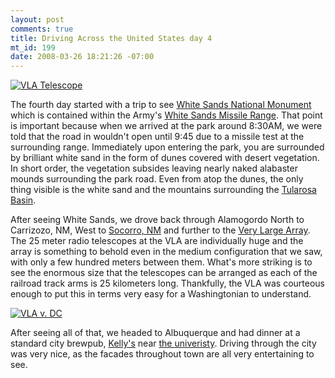 ```yaml
--- 
layout: post
comments: true
title: Driving Across the United States day 4
mt_id: 199
date: 2008-03-26 18:21:26 -07:00
---
```

<a href='http://dinomite.net/wp-content/uploads/vla-telescope.jpg' title='VLA Telescope'><img src='http://dinomite.net/wp-content/uploads/vla-telescope.jpg' alt='VLA Telescope' class='right'/></a>

The fourth day started with a trip to see [White Sands National Monument](http://en.wikipedia.org/wiki/White_Sands_National_Monument) which is contained within the Army's [White Sands Missile Range](http://en.wikipedia.org/wiki/White_Sands_Missile_Range).  That point is important because when we arrived at the park around 8:30AM, we were told that the road in wouldn't open until 9:45 due to a missile test at the surrounding range.  Immediately upon entering the park, you are surrounded by brilliant white sand in the form of dunes covered with desert vegetation.  In short order, the vegetation subsides leaving nearly naked alabaster mounds surrounding the park road.  Even from atop the dunes, the only thing visible is the white sand and the mountains surrounding the [Tularosa Basin](http://en.wikipedia.org/wiki/Tularosa_Basin).

After seeing White Sands, we drove back through Alamogordo North to Carrizozo, NM, West to [Socorro, NM](http://en.wikipedia.org/wiki/Socorro,_New_Mexico) and further to the [Very Large Array](http://en.wikipedia.org/wiki/Very_Large_Array).  The 25 meter radio telescopes at the VLA are individually huge and the array is something to behold even in the medium configuration that we saw, with only a few hundred meters between them.  What's more striking is to see the enormous size that the telescopes can be arranged as each of the railroad track arms is 25 kilometers long.  Thankfully, the VLA was courteous enough to put this in terms very easy for a Washingtonian to understand.

<a href='http://dinomite.net/wp-content/uploads/vla-v-dc.jpg' title='VLA v. DC'><img src='http://dinomite.net/wp-content/uploads/vla-v-dc.jpg' alt='VLA v. DC' /></a>

After seeing all of that, we headed to Albuquerque and had dinner at a standard city brewpub, [Kelly's](http://www.kellysbrewpub.com/) near [the univeristy](http://en.wikipedia.org/wiki/University_of_New_Mexico).  Driving through the city was very nice, as the facades throughout town are all very entertaining to see.
